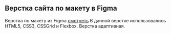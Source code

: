 ## Верстка сайта по макету в Figma
Верстка по макету из Figma [смотреть](https://artfront5.github.io/Site-Beauty/)
В данной верстке использовались HTML5, CSS3, CSSGrid и Flexbox.
Верстка адаптивная.
